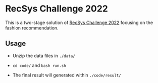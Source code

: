 # RecSys Challenge 2022

This is a two-stage solution of [RecSys Challenge 2022](https://www.recsyschallenge.com/2022/index.html) focusing on the fashion recommendation.

## Usage

- Unzip the data files in `./data/`

- `cd code/` and `bash run.sh`

- The final result will generated within `./code/result/`
